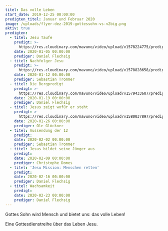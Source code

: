 ```yaml
---
titel: Das volle Leben
start_date: 2019-12-25 00:00:00
predigten_titel: Januar und Februar 2020
image: /uploads/flyer-dez-2019-gottessohn-vs-v2big.png
aktiv: true
predigten:
  - titel: Jesu Taufe
    predigt: >-
      https://res.cloudinary.com/mavuno/video/upload/v1578224775/predigten/Das%20volle%20Leben/20200105_Predigt_Flechsig_Das_volle_Leben_01.mp3
    date: 2020-01-05 00:00:00
    prediger: Daniel Flechsig
  - titel: Nachfolger Jesu
    predigt: >-
      https://res.cloudinary.com/mavuno/video/upload/v1578828658/predigten/Das%20volle%20Leben/20200112_Predigt_Trommer_Das_volle_Leben_02.mp3
    date: 2020-01-12 00:00:00
    prediger: Sebastian Trommer
  - titel: Die Bergpredigt
    predigt: >-
      https://res.cloudinary.com/mavuno/video/upload/v1579433607/predigten/Das%20volle%20Leben/20200119_Predigt_Flechsig_Das_volle_Leben_03.mp3
    date: 2020-01-19 00:00:00
    prediger: Daniel Flechsig
  - titel: Jesus zeigt wofür er steht
    predigt: >-
      https://res.cloudinary.com/mavuno/video/upload/v1580037897/predigten/Das%20volle%20Leben/20200126_Predigt_Gloeckner_Das_volle_Leben_04.mp3
    date: 2020-01-26 00:00:00
    prediger: Ole Glöckner
  - titel: Aussendung der 12
    predigt:
    date: 2020-02-02 00:00:00
    prediger: Sebastian Trommer
  - titel: Jesus bildet seine Jünger aus
    predigt:
    date: 2020-02-09 00:00:00
    prediger: Christophe Domes
  - titel: 'Jesu Mission: Menschen retten'
    predigt:
    date: 2020-02-16 00:00:00
    prediger: Daniel Flechsig
  - titel: Wachsamkeit
    predigt:
    date: 2020-02-23 00:00:00
    prediger: Daniel Flechsig
---
```


Gottes Sohn wird Mensch und bietet uns: das volle Leben\!

Eine Gottesdienstreihe &uuml;ber das Leben Jesu.